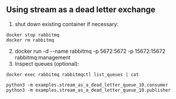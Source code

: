 ## Using stream as a dead letter exchange

1. shut down existing container if necessary:
```
docker stop rabbitmq
docker rm rabbitmq
```
2. docker run -d --name rabbitmq -p 5672:5672 -p 15672:15672 rabbitmq:management
3. Inspect queues (optional):
```
docker exec rabbitmq rabbitmqctl list_queues | cat
```

```
python3 -m examples.stream_as_a_dead_letter_queue_10.consumer
python3 -m examples.stream_as_a_dead_letter_queue_10.publisher
```